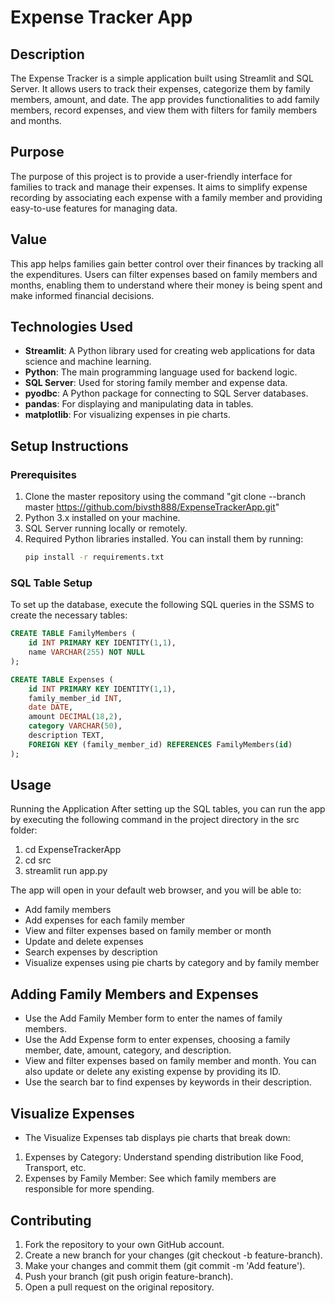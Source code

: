 # Expense Tracker App

## Description
The Expense Tracker is a simple application built using Streamlit and SQL Server. It allows users to track their expenses, categorize them by family members, amount, and date. The app provides functionalities to add family members, record expenses, and view them with filters for family members and months.

## Purpose
The purpose of this project is to provide a user-friendly interface for families to track and manage their expenses. It aims to simplify expense recording by associating each expense with a family member and providing easy-to-use features for managing data.

## Value
This app helps families gain better control over their finances by tracking all the expenditures. Users can filter expenses based on family members and months, enabling them to understand where their money is being spent and make informed financial decisions.

## Technologies Used
- **Streamlit**: A Python library used for creating web applications for data science and machine learning.
- **Python**: The main programming language used for backend logic.
- **SQL Server**: Used for storing family member and expense data.
- **pyodbc**: A Python package for connecting to SQL Server databases.
- **pandas**: For displaying and manipulating data in tables.
- **matplotlib**: For visualizing expenses in pie charts.

## Setup Instructions

### Prerequisites

1. Clone the master repository using the command "git clone --branch master https://github.com/bivsth888/ExpenseTrackerApp.git"
2. Python 3.x installed on your machine.
3. SQL Server running locally or remotely.
4. Required Python libraries installed. You can install them by running:
    ```bash
    pip install -r requirements.txt
    ```

### SQL Table Setup

To set up the database, execute the following SQL queries in the SSMS to create the necessary tables:

```sql
CREATE TABLE FamilyMembers (
    id INT PRIMARY KEY IDENTITY(1,1),
    name VARCHAR(255) NOT NULL
);

CREATE TABLE Expenses (
    id INT PRIMARY KEY IDENTITY(1,1),
    family_member_id INT,
    date DATE,
    amount DECIMAL(18,2),
    category VARCHAR(50),
    description TEXT,
    FOREIGN KEY (family_member_id) REFERENCES FamilyMembers(id)
);
```
## Usage
Running the Application
After setting up the SQL tables, you can run the app by executing the following command in the project directory in the src folder:

1. cd ExpenseTrackerApp
2. cd src
3. streamlit run app.py

The app will open in your default web browser, and you will be able to:

- Add family members
- Add expenses for each family member
- View and filter expenses based on family member or month
- Update and delete expenses
- Search expenses by description
- Visualize expenses using pie charts by category and by family member

## Adding Family Members and Expenses
- Use the Add Family Member form to enter the names of family members.
- Use the Add Expense form to enter expenses, choosing a family member, date, amount, category, and description.
- View and filter expenses based on family member and month. You can also update or delete any existing expense by providing its ID.
- Use the search bar to find expenses by keywords in their description.

## Visualize Expenses 

- The Visualize Expenses tab displays pie charts that break down:

1. Expenses by Category: Understand spending distribution like Food, Transport, etc.
2. Expenses by Family Member: See which family members are responsible for more spending.

## Contributing
1. Fork the repository to your own GitHub account.
2. Create a new branch for your changes (git checkout -b feature-branch).
3. Make your changes and commit them (git commit -m 'Add feature').
4. Push your branch (git push origin feature-branch).
5. Open a pull request on the original repository.